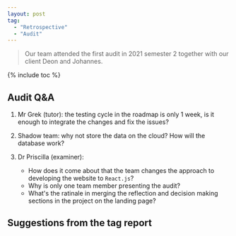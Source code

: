 ```yaml
---
layout: post
tag:
  - "Retrospective"
  - "Audit"
---
```


> Our team attended the first audit in 2021 semester 2 together with our client Deon and Johannes.

{% include toc %}

## Audit Q&A

1. Mr Grek (tutor): the testing cycle in the roadmap is only 1 week, is it enough to integrate the changes and fix the issues?

2. Shadow team: why not store the data on the cloud? How will the database work?

3. Dr Priscilla (examiner):

   - How does it come about that the team changes the approach to developing the website to `React.js`?
   - Why is only one team member presenting the audit?
   - What's the ratinale in merging the reflection and decision making sections in the project on the landing page?

## Suggestions from the tag report
